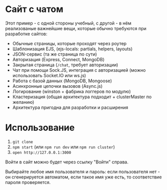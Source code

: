 # Сайт с чатом

Этот пример - с одной стороны учебный, с другой - в нём реализованые важнейшие вещи, которые обычно требуются при разработке сайтов:

- Обычные страницы, которые проходят через роутер
- Шаблонизация EJS, (ejs-locals: partials, helpers, layouts)
- JSON-сервис (та же страница по сути)
- Авторизация (Express, Connect, MongoDB)
- Закрытая страница (`/chat`, требует авторизации)
- Чат при помощи Sock.JS, интеграция с авторизацией (можно использовать Socket.IO или ws.js)
- Работа с базой данных (MongoDB, Mongoose)
- Асинхронные цепочки вызовов (Async.js)
- Логирование (winston + фабрика логгеров по модулю)
- Кластеризация (общая архитектура подходит + clusterMaster по желанию)
- Архитектура пригодна для разработки и расширения

# Использование

1. `git clone`
2. `npm start` (или `npm run dev` или `npm run cluster`)
3. `open http://127.0.0.1:3000`

Войти в сайт можно будет через ссылку "Войти" справа.

Выбирайте любое имя пользователя и пароль: если пользователя нет - он сгенерируется автоматом,
если такое имя уже есть, то соответствие пароля проверяется.